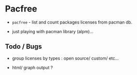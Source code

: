 Pacfree
=======
* `pacfree` - list and count packages licenses from pacman db.

* just playing with pacman library (alpm)...

Todo / Bugs
-----------

* group licenses by types : open source/ custom/ etc...

* html/ graph output ?
